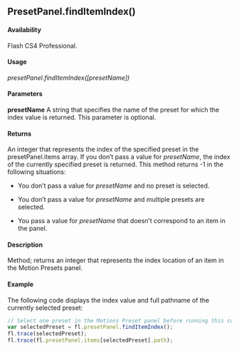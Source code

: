 ## PresetPanel.findItemIndex()

#### Availability

Flash CS4 Professional.

#### Usage

*presetPanel.findItemIndex([presetName])*

#### Parameters

**presetName** A string that specifies the name of the preset for which the index value is returned. This parameter is optional.

#### Returns

An integer that represents the index of the specified preset in the presetPanel.items array. If you don’t pass a value for *presetName*, the index of the currently specified preset is returned. This method returns -1 in the following situations:

-   You don’t pass a value for *presetName* and no preset is selected.

-   You don’t pass a value for *presetName* and multiple presets are selected.

-   You pass a value for *presetName* that doesn’t correspond to an item in the panel.

#### Description

Method; returns an integer that represents the index location of an item in the Motion Presets panel.

#### Example

The following code displays the index value and full pathname of the currently selected preset:

```javascript
// Select one preset in the Motions Preset panel before running this code
var selectedPreset = fl.presetPanel.findItemIndex(); 
fl.trace(selectedPreset); 
fl.trace(fl.presetPanel.items[selectedPreset].path);

```